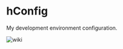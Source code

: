 # hConfig

My development environment configuration.

![wiki](https://github.com/llHoYall/hConfig/wiki)
